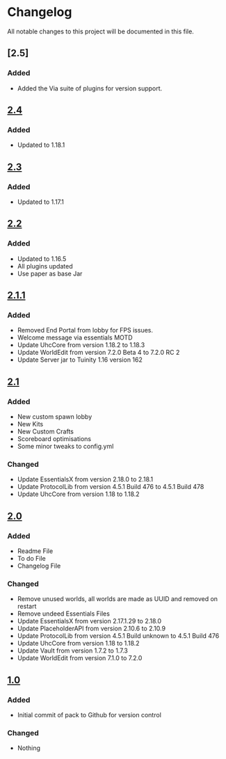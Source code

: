 # Changelog
All notable changes to this project will be documented in this file.

## [2.5]

### Added
- Added the Via suite of plugins for version support.


## [2.4]

### Added
- Updated to 1.18.1

## [2.3]

### Added
- Updated to 1.17.1

## [2.2]

### Added
- Updated to 1.16.5
- All plugins updated
- Use paper as base Jar

## [2.1.1]

### Added
- Removed End Portal from lobby for FPS issues.
- Welcome message via essentials MOTD 
- Update UhcCore from version 1.18.2 to 1.18.3
- Update WorldEdit from version 7.2.0 Beta 4 to 7.2.0 RC 2
- Update Server jar to Tuinity 1.16 version 162

## [2.1]

### Added
- New custom spawn lobby
- New Kits
- New Custom Crafts
- Scoreboard optimisations
- Some minor tweaks to config.yml

### Changed
- Update EssentialsX from version 2.18.0 to 2.18.1
- Update ProtocolLib from version 4.5.1 Build 476 to 4.5.1 Build 478
- Update UhcCore from version 1.18 to 1.18.2

## [2.0]

### Added

- Readme File
- To do File
- Changelog File

### Changed
- Remove unused worlds, all worlds are made as UUID and removed on restart
- Remove undeed Essentials Files
- Update EssentialsX from version 2.17.1.29 to 2.18.0
- Update PlaceholderAPI from version 2.10.6 to 2.10.9
- Update ProtocolLib from version 4.5.1 Build unknown to 4.5.1 Build 476
- Update UhcCore from version 1.18 to 1.18.2
- Update Vault from version 1.7.2 to 1.7.3
- Update WorldEdit from version 7.1.0 to 7.2.0

## [1.0]

### Added

- Initial commit of pack to Github for version control

### Changed
- Nothing

[2.4]: https://github.com/apexhosting/UHC/releases/tag/2.4
[2.3]: https://github.com/apexhosting/UHC/releases/tag/2.3
[2.2]: https://github.com/apexhosting/UHC/releases/tag/2.2
[2.1.1]: https://github.com/apexhosting/UHC/releases/tag/2.1.1
[2.1]: https://github.com/apexhosting/UHC/releases/tag/2.1
[2.0]: https://github.com/apexhosting/UHC/releases/tag/2.0
[1.0]: https://github.com/apexhosting/UHC/releases/tag/1.0
